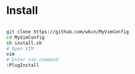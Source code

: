 # Install
```bash

git clone https://github.com/wkcn/MyVimConfig
cd MyVimConfig
sh install.sh
# Open VIM
vim
# Enter vim command
:PlugInstall
```
